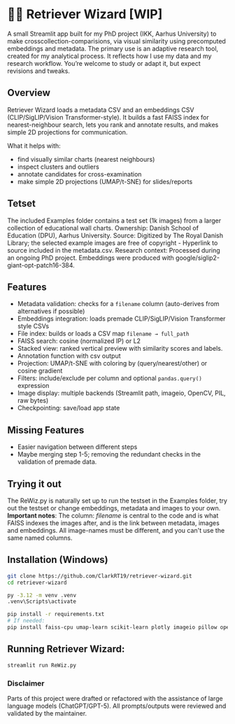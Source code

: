 # 🧙‍♂️ Retriever Wizard [WIP]
A small Streamlit app built for my PhD project (IKK, Aarhus University) to make crosscollection-comparisions, via visual similarity using precomputed embeddings and metadata.
The primary use is an adaptive research tool, created for my analytical process. It reflects how I use my data and my research workflow. You’re welcome to study or adapt it, but expect revisions and tweaks.

## Overview
Retriever Wizard loads a metadata CSV and an embeddings CSV (CLIP/SigLIP/Vision Transformer-style). It builds a fast FAISS index for nearest-neighbour search, lets you rank and annotate results, and makes simple 2D projections for communication.

What it helps with:
- find visually similar charts (nearest neighbours)
- inspect clusters and outliers
- annotate candidates for cross-examination
- make simple 2D projections (UMAP/t-SNE) for slides/reports

## Tetset 
The included Examples folder contains a test set (1k images) from a larger collection of educational wall charts.
Ownership: Danish School of Education (DPU), Aarhus University.
Source: Digitized by The Royal Danish Library; the selected example images are free of copyright - Hyperlink to source included in the metadata.csv.
Research context: Processed during an ongoing PhD project. Embeddings were produced with google/siglip2-giant-opt-patch16-384.

## Features
- Metadata validation: checks for a `filename` column (auto-derives from alternatives if possible)
- Embeddings integration: loads premade CLIP/SigLIP/Vision Transformer style CSVs
- File index: builds or loads a CSV map `filename → full_path`
- FAISS search: cosine (normalized IP) or L2
- Stacked view: ranked vertical preview with similarity scores and labels.
- Annotation function with csv output
- Projection: UMAP/t-SNE with coloring by (query/nearest/other) or cosine gradient
- Filters: include/exclude per column and optional `pandas.query()` expression
- Image display: multiple backends (Streamlit path, imageio, OpenCV, PIL, raw bytes)
- Checkpointing: save/load app state

## Missing Features
- Easier navigation between different steps
- Maybe merging step 1-5; removing the redundant checks in the validation of premade data.
  

## Trying it out
The ReWiz.py is naturally set up to run the testset in the Examples folder, try out the testset or change embeddings, metadata and images to your own. 
**Important notes**: The column: *filename* is central to the code and is what FAISS indexes the images after, and is the link between metadata, images and embeddings. All image-names must be different, and you can't use the same named columns. 

## Installation (Windows)
```bash
git clone https://github.com/ClarkRT19/retriever-wizard.git
cd retriever-wizard

py -3.12 -m venv .venv
.venv\Scripts\activate

pip install -r requirements.txt
# If needed:
pip install faiss-cpu umap-learn scikit-learn plotly imageio pillow opencv-python
```

## Running Retriever Wizard:
```bash
streamlit run ReWiz.py
```

### Disclaimer
Parts of this project were drafted or refactored with the assistance of large language models (ChatGPT/GPT-5). 
All prompts/outputs were reviewed and validated by the maintainer.
